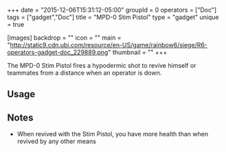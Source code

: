 +++
date = "2015-12-06T15:31:12-05:00"
groupId = 0
operators = ["Doc"]
tags = ["gadget","Doc"]
title = "MPD-0 Stim Pistol"
type = "gadget"
unique = true

[images]
  backdrop = ""
  icon = ""
  main = "http://static9.cdn.ubi.com/resource/en-US/game/rainbow6/siege/R6-operators-gadget-doc_229889.png"
  thumbnail = ""
+++

The MPD-0 Stim Pistol fires a hypodermic shot to revive himself or teammates from a distance when an operator is down.

## Usage

## Notes

- When revived with the Stim Pistol, you have more health than when revived by any other means
